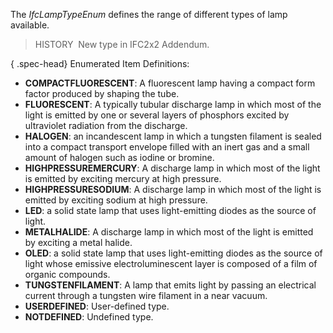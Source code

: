 ﻿The _IfcLampTypeEnum_ defines the range of different types of lamp available.

> HISTORY&nbsp; New type in IFC2x2 Addendum.

{ .spec-head}
Enumerated Item Definitions:

* **COMPACTFLUORESCENT**: A fluorescent lamp having a compact form factor produced by shaping the tube.
* **FLUORESCENT**: A typically tubular discharge lamp in which most of the light is emitted by one or several layers of phosphors excited by ultraviolet radiation from the discharge.
* **HALOGEN**: an incandescent lamp in which a tungsten filament is sealed into a compact transport envelope filled with an inert gas and a small amount of halogen such as iodine or bromine.
* **HIGHPRESSUREMERCURY**: A discharge lamp in which most of the light is emitted by exciting mercury at high pressure.
* **HIGHPRESSURESODIUM**: A discharge lamp in which most of the light is emitted by exciting sodium at high pressure.
* **LED**: a solid state lamp that uses light-emitting diodes as the source of light.
* **METALHALIDE**: A discharge lamp in which most of the light is emitted by exciting a metal halide.
* **OLED**: a solid state lamp that uses light-emitting diodes as the source of light whose emissive electroluminescent layer is composed of a film of organic compounds.
* **TUNGSTENFILAMENT**: A lamp that emits light by passing an electrical current through a tungsten wire filament in a near vacuum.
* **USERDEFINED**: User-defined type.
* **NOTDEFINED**: Undefined type.